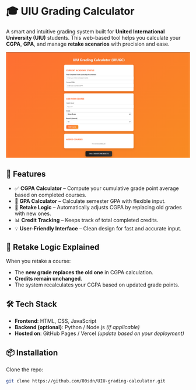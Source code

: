 # 🎓 UIU Grading Calculator

A smart and intuitive grading system built for **United International University (UIU)** students. This web-based tool helps you calculate your **CGPA**, **GPA**, and manage **retake scenarios** with precision and ease.


![screenshot](UIUGC.png)


## 🚀 Features

- ✅ **CGPA Calculator** – Compute your cumulative grade point average based on completed courses.
- 📘 **GPA Calculator** – Calculate semester GPA with flexible input.
- 🔁 **Retake Logic** – Automatically adjusts CGPA by replacing old grades with new ones.
- 📊 **Credit Tracking** – Keeps track of total completed credits.
- 💡 **User-Friendly Interface** – Clean design for fast and accurate input.



## 🧠 Retake Logic Explained

When you retake a course:
- The **new grade replaces the old one** in CGPA calculation.
- **Credits remain unchanged**.
- The system recalculates your CGPA based on updated grade points.



## 🛠️ Tech Stack

- **Frontend**: HTML, CSS, JavaScript
- **Backend (optional)**: Python / Node.js *(if applicable)*
- **Hosted on**: GitHub Pages / Vercel *(update based on your deployment)*



## 📦 Installation

Clone the repo:
```bash
git clone https://github.com/00sdn/UIU-grading-calculator.git
